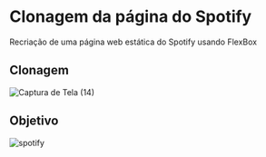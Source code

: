 # Clonagem da página do Spotify
 Recriação de uma página web estática do Spotify usando FlexBox
## Clonagem
 ![Captura de Tela (14)](https://user-images.githubusercontent.com/69735292/115403737-15b7e500-a1c3-11eb-9235-53b5a641e91d.png)
## Objetivo
 ![spotify](https://user-images.githubusercontent.com/69735292/115403798-20727a00-a1c3-11eb-971b-2037cc6589a9.png)
